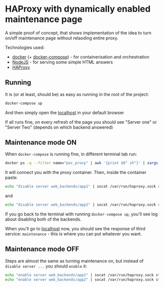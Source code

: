 HAProxy with dynamically enabled maintenance page
=================================================

A simple proof of concept, that shows implementation of the idea to turn on/off maintenance page without relaoding entire proxy.

Technologies used:

* [docker](https://www.docker.com/) (+ [docker-compose](https://docs.docker.com/compose/)) - for containerisation and orchestration
* [NodeJS](https://nodejs.org/) - for serving some simple HTML answers
* [HAProxy](http://www.haproxy.org/)

Running
-------

It is (or at least, should be) as easy as running in the root of the project:

```bash
docker-compose up
```

And then simply open the [localhost](http://localhost/) in your default browser

If all runs fine, on every refresh of the page you should see "Server one" or "Server Two" (depends on which backend answered)


Maintenance mode ON
-------------------

When `docker-compose` is running fine, in different terminal tab run:

```bash
docker ps -q --filter name="poc_proxy" | awk '{print $0" sh"}' | xargs -o docker exec -it
```

It will connect you with the proxy container. Then, inside the container paste:

```bash
echo "disable server web_backends/app1" | socat /var/run/haproxy.sock stdio
```
and
```bash
echo "disable server web_backends/app2" | socat /var/run/haproxy.sock stdio
```

If you go back to the terminal with running `docker-compose up`, you'll see log about disabling both of the backends.

When you'll go to [localhost](http://localhost/) now, you should see the response of third service: `maintenance` - this is where you can put whatever you want.


Maintenance mode OFF
--------------------

Steps are almost the same as turning maintenance on, but instead of `disable server ...` you should `enable` it:

```bash
echo "enable server web_backends/app1" | socat /var/run/haproxy.sock stdio
echo "enable server web_backends/app2" | socat /var/run/haproxy.sock stdio
```
